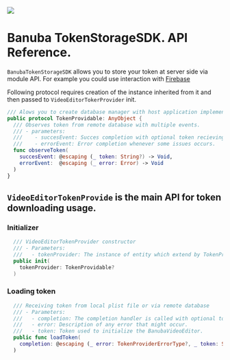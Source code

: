 [![](https://www.banuba.com/hubfs/Banuba_November2018/Images/Banuba%20SDK.png)](https://www.banuba.com/video-editor-sdk)

# Banuba TokenStorageSDK. API Reference.

`BanubaTokenStorageSDK` allows you to store your token at server side via module API. For example you could use interaction with [Firebase](https://app.gitbook.com/o/aA7b4CF3LLQIe3mrRHNn/s/k2cNUcDkN2oIE0fKtWIu/platforms/ios/api-samples/banuba-tokenstoragesdk-api-sample)

Following protocol requires creation of the instance inherited from it and then passed to `VideoEditorTokerProvider` init.

```swift
/// Alows you to create database manager with host application implementation.
public protocol TokenProvidable: AnyObject {
  /// Observes token from remote database with multiple events.
  /// - parameters:
  ///    - succesEvent: Succes completion with optional token recieving.
  ///    - errorEvent: Error completion whenever some issues occurs.
  func observeToken(
    succesEvent: @escaping (_ token: String?) -> Void,
    errorEvent:  @escaping (_ error: Error) -> Void
  )
}
```

## `VideoEditorTokenProvide` is the main API for token downloading usage.

### Initializer

```swift
  /// VideoEditorTokenProvider constructor
  /// - Parameters:
  ///   - tokenProvider: The instance of entity which extend by TokenProvidable interface.
  public init(
    tokenProvider: TokenProvidable?
  )
```

### Loading token

```swift
  /// Receiving token from local plist file or via remote database
  /// - Parameters:
  ///   - completion: The completion handler is called with optional token and some optional errors.
  ///   - error: Description of any error that might occur.
  ///   - token: Token used to initialize the BanubaVideoEditor.
  public func loadToken(
    completion: @escaping (_ error: TokenProviderErrorType?, _ token: String?) -> Void
  )
```


